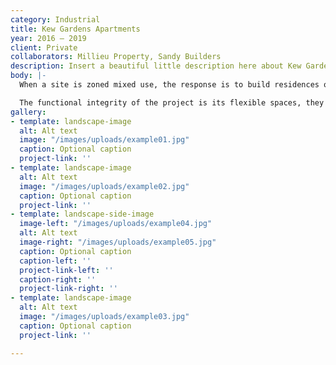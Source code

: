 ```yaml
---
category: Industrial
title: Kew Gardens Apartments
year: 2016 — 2019
client: Private
collaborators: Millieu Property, Sandy Builders
description: Insert a beautiful little description here about Kew Gardens Apartments.
body: |-
  When a site is zoned mixed use, the response is to build residences or commercial tenancies or some proportion of each type – this project allows for both uses to occur in the same space. A “flexible space”, complete with bathroom, kitchenette and storage is ready to accommodate a creative studio, a shop, an extension of the living area or even a car.

  The functional integrity of the project is its flexible spaces, they allow for multiple scenarios of work, live and socialising in the same space. The ground and first floor flexible spaces are ready to accommodate a creative studio, a shop, or extension of the living area.
gallery:
- template: landscape-image
  alt: Alt text
  image: "/images/uploads/example01.jpg"
  caption: Optional caption
  project-link: ''
- template: landscape-image
  alt: Alt text
  image: "/images/uploads/example02.jpg"
  caption: Optional caption
  project-link: ''
- template: landscape-side-image
  image-left: "/images/uploads/example04.jpg"
  alt: Alt text
  image-right: "/images/uploads/example05.jpg"
  caption: Optional caption
  caption-left: ''
  project-link-left: ''
  caption-right: ''
  project-link-right: ''
- template: landscape-image
  alt: Alt text
  image: "/images/uploads/example03.jpg"
  caption: Optional caption
  project-link: ''

---
```

